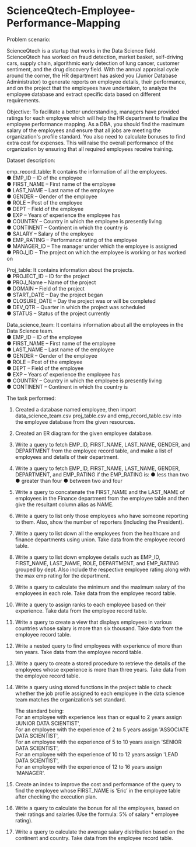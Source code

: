 # ScienceQtech-Employee-Performance-Mapping
Problem scenario:

ScienceQtech is a startup that works in the Data Science field. ScienceQtech has worked on fraud detection, market basket, self-driving cars, supply chain, algorithmic early detection of lung cancer, customer sentiment, and the drug discovery field. With the annual appraisal cycle around the corner, the HR department has asked you (Junior Database Administrator) to generate reports on employee details, their performance, and on the project that the employees have undertaken, to analyze the employee database and extract specific data based on different requirements.

Objective: 
To facilitate a better understanding, managers have provided ratings for each employee which will help the HR department to finalize the employee performance mapping. As a DBA, you should find the maximum salary of the employees and ensure that all jobs are meeting the organization's profile standard. You also need to calculate bonuses to find extra cost for expenses. This will raise the overall performance of the organization by ensuring that all required employees receive training.

Dataset description:

emp_record_table: It contains the information of all the employees.<br/>
●	EMP_ID – ID of the employee<br/>
●	FIRST_NAME – First name of the employee<br/>
●	LAST_NAME – Last name of the employee<br/>
●	GENDER – Gender of the employee<br/>
●	ROLE – Post of the employee<br/>
●	DEPT – Field of the employee<br/>
●	EXP – Years of experience the employee has<br/>
●	COUNTRY – Country in which the employee is presently living<br/>
●	CONTINENT – Continent in which the country is<br/>
●	SALARY – Salary of the employee<br/>
●	EMP_RATING – Performance rating of the employee<br/>
●	MANAGER_ID – The manager under which the employee is assigned <br/>
●	PROJ_ID – The project on which the employee is working or has worked on<br/>


Proj_table: It contains information about the projects.<br/>
●	PROJECT_ID – ID for the project<br/>
●	PROJ_Name – Name of the project<br/>
●	DOMAIN – Field of the project<br/>
●	START_DATE – Day the project began<br/>
●	CLOSURE_DATE – Day the project was or will be completed<br/>
●	DEV_QTR – Quarter in which the project was scheduled<br/>
●	STATUS – Status of the project currently<br/>

Data_science_team: It contains information about all the employees in the Data Science team.<br/>
●	EMP_ID – ID of the employee<br/>
●	FIRST_NAME – First name of the employee<br/>
●	LAST_NAME – Last name of the employee<br/>
●	GENDER – Gender of the employee<br/>
●	ROLE – Post of the employee<br/>
●	DEPT – Field of the employee<br/>
●	EXP – Years of experience the employee has<br/>
●	COUNTRY – Country in which the employee is presently living<br/>
●	CONTINENT – Continent in which the country is<br/>

The task performed: 

1.	Created a database named employee, then import data_science_team.csv proj_table.csv and emp_record_table.csv into the employee database from the given resources.

2.	Created an ER diagram for the given employee database.

3.	Write a query to fetch EMP_ID, FIRST_NAME, LAST_NAME, GENDER, and DEPARTMENT from the employee record table, and make a list of employees and details of their department.

4.	Write a query to fetch EMP_ID, FIRST_NAME, LAST_NAME, GENDER, DEPARTMENT, and EMP_RATING if the EMP_RATING is: 
●	less than two
●	greater than four 
●	between two and four

5.	Write a query to concatenate the FIRST_NAME and the LAST_NAME of employees in the Finance department from the employee table and then give the resultant column alias as NAME.

6.	Write a query to list only those employees who have someone reporting to them. Also, show the number of reporters (including the President).

7.	Write a query to list down all the employees from the healthcare and finance departments using union. Take data from the employee record table.

8.	Write a query to list down employee details such as EMP_ID, FIRST_NAME, LAST_NAME, ROLE, DEPARTMENT, and EMP_RATING grouped by dept. Also include the respective employee rating along with the max emp rating for the department.

9.	Write a query to calculate the minimum and the maximum salary of the employees in each role. Take data from the employee record table.

10.	Write a query to assign ranks to each employee based on their experience. Take data from the employee record table.

11.	Write a query to create a view that displays employees in various countries whose salary is more than six thousand. Take data from the employee record table.

12.	Write a nested query to find employees with experience of more than ten years. Take data from the employee record table.

13.	Write a query to create a stored procedure to retrieve the details of the employees whose experience is more than three years. Take data from the employee record table.

14.	Write a query using stored functions in the project table to check whether the job profile assigned to each employee in the data science team matches the organization’s set standard.

    The standard being:<br/>
    For an employee with experience less than or equal to 2 years assign 'JUNIOR DATA SCIENTIST',<br/>
    For an employee with the experience of 2 to 5 years assign 'ASSOCIATE DATA SCIENTIST',<br/>
    For an employee with the experience of 5 to 10 years assign 'SENIOR DATA SCIENTIST',<br/>
    For an employee with the experience of 10 to 12 years assign 'LEAD DATA SCIENTIST',<br/>
    For an employee with the experience of 12 to 16 years assign 'MANAGER'.<br/>

15.	Create an index to improve the cost and performance of the query to find the employee whose FIRST_NAME is ‘Eric’ in the employee table after checking the execution plan.

16.	Write a query to calculate the bonus for all the employees, based on their ratings and salaries (Use the formula: 5% of salary * employee rating).

17.	Write a query to calculate the average salary distribution based on the continent and country. Take data from the employee record table.


